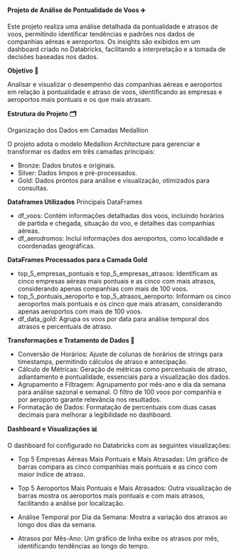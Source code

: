 **Projeto de Análise de Pontualidade de Voos ✈️**

Este projeto realiza uma análise detalhada da pontualidade e atrasos de voos, permitindo identificar tendências e padrões nos dados de companhias aéreas e aeroportos. Os insights são exibidos em um dashboard criado no Databricks, facilitando a interpretação e a tomada de decisões baseadas nos dados.

**Objetivo 🎯**

Analisar e visualizar o desempenho das companhias aéreas e aeroportos em relação à pontualidade e atraso de voos, identificando as empresas e aeroportos mais pontuais e os que mais atrasam.

**Estrutura do Projeto 🗂️**

Organização dos Dados em Camadas Medallion

O projeto adota o modelo Medallion Architecture para gerenciar e transformar os dados em três camadas principais:

- Bronze: Dados brutos e originais.
- Silver: Dados limpos e pré-processados.
- Gold: Dados prontos para análise e visualização, otimizados para consultas.

**Dataframes Utilizados**
Principais DataFrames

- df_voos: Contém informações detalhadas dos voos, incluindo horários de partida e chegada, situação do voo, e detalhes das companhias aéreas.
- df_aerodromos: Inclui informações dos aeroportos, como localidade e coordenadas geográficas.

**DataFrames Processados para a Camada Gold**

- top_5_empresas_pontuais e top_5_empresas_atrasos: Identificam as cinco empresas aéreas mais pontuais e as cinco com mais atrasos, considerando apenas companhias com mais de 100 voos.
- top_5_pontuais_aeroporto e top_5_atrasos_aeroporto: Informam os cinco aeroportos mais pontuais e os cinco que mais atrasam, considerando apenas aeroportos com mais de 100 voos.
- df_data_gold: Agrupa os voos por data para análise temporal dos atrasos e percentuais de atraso.

**Transformações e Tratamento de Dados 🔄**

- Conversão de Horários: Ajuste de colunas de horários de strings para timestamps, permitindo cálculos de atraso e antecipação.
- Cálculo de Métricas: Geração de métricas como percentuais de atraso, adiantamento e pontualidade, essenciais para a visualização dos dados.
- Agrupamento e Filtragem: Agrupamento por mês-ano e dia da semana para análise sazonal e semanal. O filtro de 100 voos por companhia e por aeroporto garante relevância nos resultados.
- Formatação de Dados: Formatação de percentuais com duas casas decimais para melhorar a legibilidade no dashboard.

**Dashboard e Visualizações 📊**

O dashboard foi configurado no Databricks com as seguintes visualizações:

- Top 5 Empresas Aéreas Mais Pontuais e Mais Atrasadas: Um gráfico de barras compara as cinco companhias mais pontuais e as cinco com maior índice de atraso.

- Top 5 Aeroportos Mais Pontuais e Mais Atrasados: Outra visualização de barras mostra os aeroportos mais pontuais e com mais atrasos, facilitando a análise por localização.

- Análise Temporal por Dia da Semana: Mostra a variação dos atrasos ao longo dos dias da semana.

- Atrasos por Mês-Ano: Um gráfico de linha exibe os atrasos por mês, identificando tendências ao longo do tempo.
